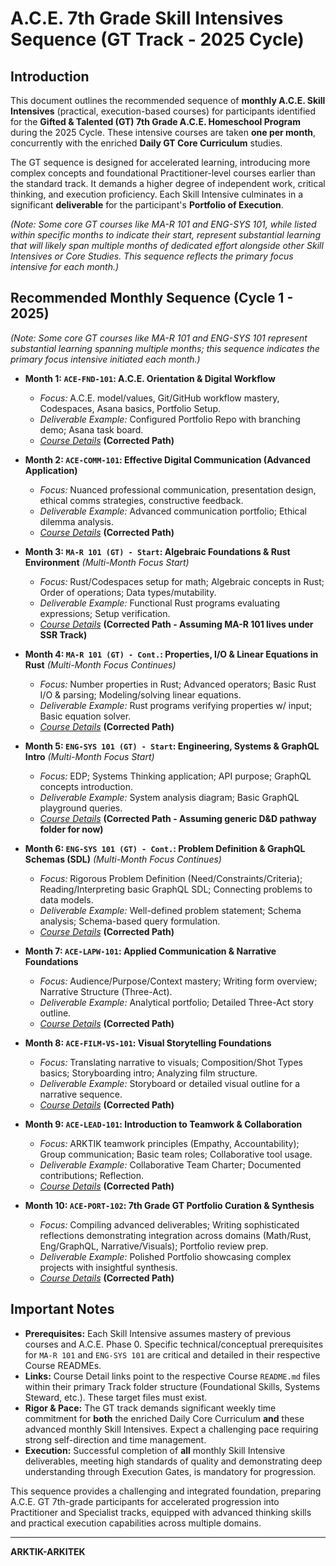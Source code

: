# A.C.E. 7th Grade Skill Intensives Sequence (GT Track - 2025 Cycle)

## Introduction

This document outlines the recommended sequence of **monthly A.C.E. Skill Intensives** (practical, execution-based courses) for participants identified for the **Gifted & Talented (GT) 7th Grade A.C.E. Homeschool Program** during the 2025 Cycle. These intensive courses are taken **one per month**, concurrently with the enriched **Daily GT Core Curriculum** studies.

The GT sequence is designed for accelerated learning, introducing more complex concepts and foundational Practitioner-level courses earlier than the standard track. It demands a higher degree of independent work, critical thinking, and execution proficiency. Each Skill Intensive culminates in a significant **deliverable** for the participant's **Portfolio of Execution**.

*(Note: Some core GT courses like MA-R 101 and ENG-SYS 101, while listed within specific months to indicate their start, represent substantial learning that will likely span multiple months of dedicated effort alongside other Skill Intensives or Core Studies. This sequence reflects the primary *focus* intensive for each month.)*

## Recommended Monthly Sequence (Cycle 1 - 2025)

*(Note: Some core GT courses like MA-R 101 and ENG-SYS 101 represent substantial learning spanning multiple months; this sequence indicates the primary focus intensive initiated each month.)*

*   **Month 1: `ACE-FND-101`: A.C.E. Orientation & Digital Workflow**
    *   *Focus:* A.C.E. model/values, Git/GitHub workflow mastery, Codespaces, Asana basics, Portfolio Setup.
    *   *Deliverable Example:* Configured Portfolio Repo with branching demo; Asana task board.
    *   *[Course Details](../../../Track/Foundational_Skills/ACE-FND-101_ACE_Workflow/README.md)* **(Corrected Path)**

*   **Month 2: `ACE-COMM-101`: Effective Digital Communication (Advanced Application)**
    *   *Focus:* Nuanced professional communication, presentation design, ethical comms strategies, constructive feedback.
    *   *Deliverable Example:* Advanced communication portfolio; Ethical dilemma analysis.
    *   *[Course Details](../../../Track/Foundational_Skills/ACE-COMM-101_Digital_Comms/README.md)* **(Corrected Path)**

*   **Month 3: `MA-R 101 (GT) - Start`: Algebraic Foundations & Rust Environment** *(Multi-Month Focus Start)*
    *   *Focus:* Rust/Codespaces setup for math; Algebraic concepts in Rust; Order of operations; Data types/mutability.
    *   *Deliverable Example:* Functional Rust programs evaluating expressions; Setup verification.
    *   *[Course Details](../../../Track/Systems_Steward_Rust/ACE-MAR-101_Algebra_Rust_Foundations_GT/README.md)* **(Corrected Path - Assuming MA-R 101 lives under SSR Track)**

*   **Month 4: `MA-R 101 (GT) - Cont.`: Properties, I/O & Linear Equations in Rust** *(Multi-Month Focus Continues)*
    *   *Focus:* Number properties in Rust; Advanced operators; Basic Rust I/O & parsing; Modeling/solving linear equations.
    *   *Deliverable Example:* Rust programs verifying properties w/ input; Basic equation solver.
    *   *[Course Details](../../../Track/Systems_Steward_Rust/ACE-MAR-101_Algebra_Rust_Foundations_GT/README.md)* **(Corrected Path)**

*   **Month 5: `ENG-SYS 101 (GT) - Start`: Engineering, Systems & GraphQL Intro** *(Multi-Month Focus Start)*
    *   *Focus:* EDP; Systems Thinking application; API purpose; GraphQL concepts introduction.
    *   *Deliverable Example:* System analysis diagram; Basic GraphQL playground queries.
    *   *[Course Details](../../../Track/Design_and_Development/ACE-ENGSYS-101_Engineering_Systems_GraphQL_GT/README.md)* **(Corrected Path - Assuming generic D&D pathway folder for now)**

*   **Month 6: `ENG-SYS 101 (GT) - Cont.`: Problem Definition & GraphQL Schemas (SDL)** *(Multi-Month Focus Continues)*
    *   *Focus:* Rigorous Problem Definition (Need/Constraints/Criteria); Reading/Interpreting basic GraphQL SDL; Connecting problems to data models.
    *   *Deliverable Example:* Well-defined problem statement; Schema analysis; Schema-based query formulation.
    *   *[Course Details](../../../Track/Design_and_Development/ACE-ENGSYS-101_Engineering_Systems_GraphQL_GT/README.md)* **(Corrected Path)**

*   **Month 7: `ACE-LAPW-101`: Applied Communication & Narrative Foundations**
    *   *Focus:* Audience/Purpose/Context mastery; Writing form overview; Narrative Structure (Three-Act).
    *   *Deliverable Example:* Analytical portfolio; Detailed Three-Act story outline.
    *   *[Course Details](../../../Track/Foundational_Skills/ACE-LAPW-101_Applied_Comms_Narrative/README.md)* **(Corrected Path)**

*   **Month 8: `ACE-FILM-VS-101`: Visual Storytelling Foundations**
    *   *Focus:* Translating narrative to visuals; Composition/Shot Types basics; Storyboarding intro; Analyzing film structure.
    *   *Deliverable Example:* Storyboard or detailed visual outline for a narrative sequence.
    *   *[Course Details](../../../Track/Film_and_Cinematography/ACE-FILM-VS-101_Visual_Story_Foundations/README.md)* **(Corrected Path)**

*   **Month 9: `ACE-LEAD-101`: Introduction to Teamwork & Collaboration**
    *   *Focus:* ARKTIK teamwork principles (Empathy, Accountability); Group communication; Basic team roles; Collaborative tool usage.
    *   *Deliverable Example:* Collaborative Team Charter; Documented contributions; Reflection.
    *   *[Course Details](../../../Track/Foundational_Skills/ACE-LEAD-101_Teamwork_Collab/README.md)* **(Corrected Path)**

*   **Month 10: `ACE-PORT-102`: 7th Grade GT Portfolio Curation & Synthesis**
    *   *Focus:* Compiling advanced deliverables; Writing sophisticated reflections demonstrating integration across domains (Math/Rust, Eng/GraphQL, Narrative/Visuals); Portfolio review prep.
    *   *Deliverable Example:* Polished Portfolio showcasing complex projects with insightful synthesis.
    *   *[Course Details](../../../Track/Foundational_Skills/ACE-PORT-102_Portfolio_Curation/README.md)* **(Corrected Path)**
## Important Notes

*   **Prerequisites:** Each Skill Intensive assumes mastery of previous courses and A.C.E. Phase 0. Specific technical/conceptual prerequisites for `MA-R 101` and `ENG-SYS 101` are critical and detailed in their respective Course READMEs.
*   **Links:** Course Detail links point to the respective Course `README.md` files within their primary Track folder structure (Foundational Skills, Systems Steward, etc.). These target files must exist.
*   **Rigor & Pace:** The GT track demands significant weekly time commitment for **both** the enriched Daily Core Curriculum **and** these advanced monthly Skill Intensives. Expect a challenging pace requiring strong self-direction and time management.
*   **Execution:** Successful completion of **all** monthly Skill Intensive deliverables, meeting high standards of quality and demonstrating deep understanding through Execution Gates, is mandatory for progression.

This sequence provides a challenging and integrated foundation, preparing A.C.E. GT 7th-grade participants for accelerated progression into Practitioner and Specialist tracks, equipped with advanced thinking skills and practical execution capabilities across multiple domains.

---
**ARKTIK-ARKITEK**
